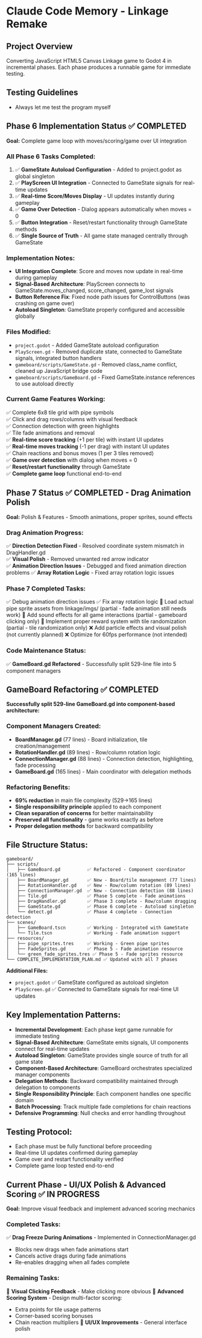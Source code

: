 # Claude Code Memory - Linkage Remake

## Project Overview
Converting JavaScript HTML5 Canvas Linkage game to Godot 4 in incremental phases. Each phase produces a runnable game for immediate testing.

## Testing Guidelines
- Always let me test the program myself

## Phase 6 Implementation Status ✅ COMPLETED
**Goal:** Complete game loop with moves/scoring/game over UI integration

### All Phase 6 Tasks Completed:
1. ✅ **GameState Autoload Configuration** - Added to project.godot as global singleton
2. ✅ **PlayScreen UI Integration** - Connected to GameState signals for real-time updates
3. ✅ **Real-time Score/Moves Display** - UI updates instantly during gameplay
4. ✅ **Game Over Detection** - Dialog appears automatically when moves = 0
5. ✅ **Button Integration** - Reset/restart functionality through GameState methods
6. ✅ **Single Source of Truth** - All game state managed centrally through GameState

### Implementation Notes:
- **UI Integration Complete**: Score and moves now update in real-time during gameplay
- **Signal-Based Architecture**: PlayScreen connects to GameState.moves_changed, score_changed, game_lost signals
- **Button Reference Fix**: Fixed node path issues for ControlButtons (was crashing on game over)
- **Autoload Singleton**: GameState properly configured and accessible globally

### Files Modified:
- `project.godot` - Added GameState autoload configuration
- `PlayScreen.gd` - Removed duplicate state, connected to GameState signals, integrated button handlers
- `gameboard/scripts/GameState.gd` - Removed class_name conflict, cleaned up JavaScript bridge code
- `gameboard/scripts/GameBoard.gd` - Fixed GameState.instance references to use autoload directly

### Current Game Features Working:
✅ Complete 6x8 tile grid with pipe symbols  
✅ Click and drag rows/columns with visual feedback  
✅ Connection detection with green highlights  
✅ Tile fade animations and removal  
✅ **Real-time score tracking** (+1 per tile) with instant UI updates  
✅ **Real-time moves tracking** (-1 per drag) with instant UI updates  
✅ Chain reactions and bonus moves (1 per 3 tiles removed)  
✅ **Game over detection** with dialog when moves = 0  
✅ **Reset/restart functionality** through GameState  
✅ **Complete game loop** functional end-to-end  

## Phase 7 Status ✅ COMPLETED - Drag Animation Polish
**Goal:** Polish & Features - Smooth animations, proper sprites, sound effects

### Drag Animation Progress:
✅ **Direction Detection Fixed** - Resolved coordinate system mismatch in DragHandler.gd  
✅ **Visual Polish** - Removed unwanted red arrow indicator  
✅ **Animation Direction Issues** - Debugged and fixed animation direction problems
✅ **Array Rotation Logic** - Fixed array rotation logic issues

### Phase 7 Completed Tasks:
✅ Debug animation direction issues
✅ Fix array rotation logic
🔄 Load actual pipe sprite assets from linkage/imgs/ (partial - fade animation still needs work)
🔄 Add sound effects for all game interactions (partial - gameboard clicking only)
🔄 Implement proper reward system with tile randomization (partial - tile randomization only)
❌ Add particle effects and visual polish (not currently planned)
❌ Optimize for 60fps performance (not intended)

### Code Maintenance Status:
✅ **GameBoard.gd Refactored** - Successfully split 529-line file into 5 component managers

## GameBoard Refactoring ✅ COMPLETED
**Successfully split 529-line GameBoard.gd into component-based architecture:**

### Component Managers Created:
- **BoardManager.gd** (77 lines) - Board initialization, tile creation/management
- **RotationHandler.gd** (89 lines) - Row/column rotation logic
- **ConnectionManager.gd** (88 lines) - Connection detection, highlighting, fade processing
- **GameBoard.gd** (165 lines) - Main coordinator with delegation methods

### Refactoring Benefits:
- **69% reduction** in main file complexity (529→165 lines)
- **Single responsibility principle** applied to each component
- **Clean separation of concerns** for better maintainability
- **Preserved all functionality** - game works exactly as before
- **Proper delegation methods** for backward compatibility

## File Structure Status:
```
gameboard/
├── scripts/
│   ├── GameBoard.gd          ✅ Refactored - Component coordinator (165 lines)
│   ├── BoardManager.gd       ✅ New - Board/tile management (77 lines)
│   ├── RotationHandler.gd    ✅ New - Row/column rotation (89 lines)
│   ├── ConnectionManager.gd  ✅ New - Connection detection (88 lines)
│   ├── Tile.gd               ✅ Phase 5 complete - Fade animations  
│   ├── DragHandler.gd        ✅ Phase 3 complete - Row/column dragging
│   ├── GameState.gd          ✅ Phase 6 complete - Autoload singleton
│   └── detect.gd             ✅ Phase 4 complete - Connection detection
├── scenes/
│   ├── GameBoard.tscn        ✅ Working - Integrated with GameState
│   └── Tile.tscn             ✅ Working - Fade animation support
├── resources/
│   ├── pipe_sprites.tres     ✅ Working - Green pipe sprites
│   ├── FadeSprites.gd        ✅ Phase 5 - Fade animation resource
│   └── green_fade_sprites.tres ✅ Phase 5 - Fade sprites resource
└── COMPLETE_IMPLEMENTATION_PLAN.md ✅ Updated with all 7 phases
```

**Additional Files:**
- `project.godot` ✅ GameState configured as autoload singleton
- `PlayScreen.gd` ✅ Connected to GameState signals for real-time UI updates

## Key Implementation Patterns:
- **Incremental Development**: Each phase kept game runnable for immediate testing
- **Signal-Based Architecture**: GameState emits signals, UI components connect for real-time updates  
- **Autoload Singleton**: GameState provides single source of truth for all game state
- **Component-Based Architecture**: GameBoard orchestrates specialized manager components
- **Delegation Methods**: Backward compatibility maintained through delegation to components
- **Single Responsibility Principle**: Each component handles one specific domain
- **Batch Processing**: Track multiple fade completions for chain reactions
- **Defensive Programming**: Null checks and error handling throughout

## Testing Protocol:
- Each phase must be fully functional before proceeding
- Real-time UI updates confirmed during gameplay
- Game over and restart functionality verified
- Complete game loop tested end-to-end

## Current Phase - UI/UX Polish & Advanced Scoring ✅ IN PROGRESS
**Goal:** Improve visual feedback and implement advanced scoring mechanics

### Completed Tasks:
✅ **Drag Freeze During Animations** - Implemented in ConnectionManager.gd
- Blocks new drags when fade animations start
- Cancels active drags during fade animations  
- Re-enables dragging when all fades complete

### Remaining Tasks:
🔄 **Visual Clicking Feedback** - Make clicking more obvious
🔄 **Advanced Scoring System** - Design multi-factor scoring:
  - Extra points for tile usage patterns
  - Corner-based scoring bonuses  
  - Chain reaction multipliers
🔄 **UI/UX Improvements** - General interface polish